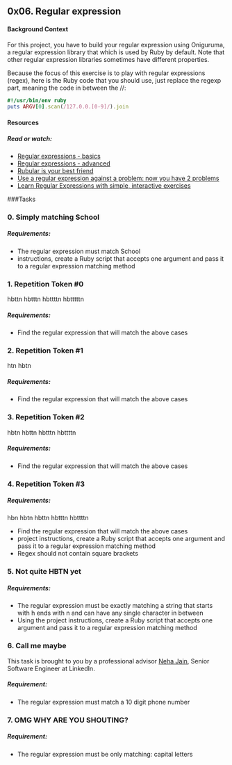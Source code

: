 ## 0x06. Regular expression

#### Background Context

For this project, you have to build your regular expression using Oniguruma, a regular expression library that which is used by Ruby by default. Note that other regular expression libraries sometimes have different properties.

Because the focus of this exercise is to play with regular expressions (regex), here is the Ruby code that you should use, just replace the regexp part, meaning the code in between the //:

```ruby
#!/usr/bin/env ruby
puts ARGV[0].scan(/127.0.0.[0-9]/).join
```

#### Resources
##### Read or watch:

- [Regular expressions - basics](https://www.slideshare.net/neha_jain/introducing-regular-expressions)
- [Regular expressions - advanced](https://www.slideshare.net/neha_jain/advanced-regular-expressions-80296518)
- [Rubular is your best friend](https://rubular.com/)
- [Use a regular expression against a problem: now you have 2 problems](https://blog.codinghorror.com/regular-expressions-now-you-have-two-problems/)
- [Learn Regular Expressions with simple, interactive exercises](https://regexone.com/)

###Tasks

### 0. Simply matching School

##### Requirements:

* The regular expression must match School
* instructions, create a Ruby script that accepts one argument and pass it to a regular expression matching method

### 1. Repetition Token #0

hbttn
hbtttn
hbttttn
hbtttttn

##### Requirements:

* Find the regular expression that will match the above cases

### 2. Repetition Token #1

htn
hbtn

##### Requirements:

* Find the regular expression that will match the above cases

### 3. Repetition Token #2

hbtn
hbttn
hbtttn
hbttttn

##### Requirements:

* Find the regular expression that will match the above cases

### 4. Repetition Token #3

##### Requirements:

hbn
hbtn
hbttn
hbtttn
hbttttn

* Find the regular expression that will match the above cases
* project instructions, create a Ruby script that accepts one argument and pass it to a regular expression matching method
* Regex should not contain square brackets

### 5. Not quite HBTN yet

##### Requirements:

* The regular expression must be exactly matching a string that starts with h ends with n and can have any single character in between
* Using the project instructions, create a Ruby script that accepts one argument and pass it to a regular expression matching method

### 6. Call me maybe

This task is brought to you by a professional advisor [Neha Jain](https://twitter.com/i/flow/login?redirect_after_login=%2F_nehajain), Senior Software Engineer at LinkedIn.

##### Requirement:

* The regular expression must match a 10 digit phone number

### 7. OMG WHY ARE YOU SHOUTING?

##### Requirement:

* The regular expression must be only matching: capital letters
